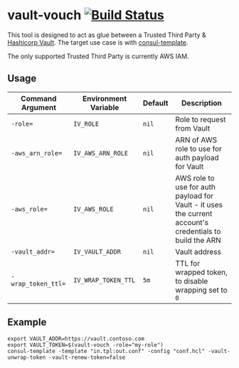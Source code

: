 # vault-vouch [![Build Status](https://travis-ci.org/securityscorecard/vault-vouch.svg?branch=master)](https://travis-ci.org/securityscorecard/vault-vouch)

This tool is designed to act as glue between a Trusted Third Party & [Hashicorp Vault](https://www.vaultproject.io/). The
target use case is with [consul-template](https://github.com/hashicorp/consul-template).

The only supported Trusted Third Party is currently AWS IAM.

## Usage

| Command Argument   | Environment Variable | Default | Description                                                                                             |
|--------------------|----------------------|---------|---------------------------------------------------------------------------------------------------------|
| `-role=`           | `IV_ROLE`            | `nil`   | Role to request from Vault                                                                              |
| `-aws_arn_role=`   | `IV_AWS_ARN_ROLE`    | `nil`   | ARN of AWS role to use for auth payload for Vault                                                       |
| `-aws_role=`       | `IV_AWS_ROLE`        | `nil`   | AWS role to use for auth payload for Vault - it uses the current account's credentials to build the ARN |
| `-vault_addr=`     | `IV_VAULT_ADDR`      | `nil`   | Vault address                                                                                           |
| `-wrap_token_ttl=` | `IV_WRAP_TOKEN_TTL`  | `5m`    | TTL for wrapped token, to disable wrapping set to `0`                                                   |

## Example

```
export VAULT_ADDR=https://vault.contoso.com
export VAULT_TOKEN=$(vault-vouch -role="my-role")
consul-template -template "in.tpl:out.conf" -config "conf.hcl" -vault-unwrap-token -vault-renew-token=false
```

